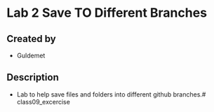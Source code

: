 # Lab 2 Save TO Different Branches
## Created by
- Guldemet

## Description
- Lab to help save files and folders into different github branches.#   c l a s s 0 9 _ e x c e r c i s e  
 